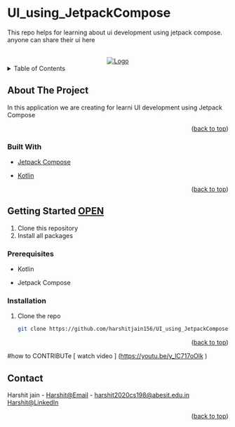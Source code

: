 # UI_using_JetpackCompose
This repo helps for learning about ui development using jetpack compose. anyone can share their ui here

<div id="top"></div>




<!-- PROJECT LOGO -->
<br />
<div align="center">
  <a href="https://miro.medium.com/max/1400/1*2v6zotc8p-bt9oX2mI0vkQ.png">
    <img src="https://miro.medium.com/max/1400/1*2v6zotc8p-bt9oX2mI0vkQ.png" alt="Logo">
  </a>
  </div>

 



<!-- TABLE OF CONTENTS -->
<details>
  <summary>Table of Contents</summary>
  <ol>
    <li>
      <a href="#about-the-project">About The Project</a>
      <ul>
        <li><a href="#built-with">Built With</a></li>
      </ul>
    </li>
    <li>
      <a href="#getting-started">Getting Started</a>
      <ul>
        <li><a href="#prerequisites">Prerequisites</a></li>
        <li><a href="#installation">Installation</a></li>
      </ul>
    </li>
  </ol>
</details>



<!-- ABOUT THE PROJECT -->
## About The Project

In this application we are creating for learni UI development using Jetpack Compose 




<p align="right">(<a href="#top">back to top</a>)</p>



### Built With

* [Jetpack Compose](https://developer.android.com/jetpack/compose/documentation)

* [Kotlin](https://kotlinlang.org/docs/getting-started.html)


<p align="right">(<a href="#top">back to top</a>)</p>



<!-- GETTING STARTED -->
## Getting Started [OPEN](https://github.com/harshitjain156/UI_using_JetpackCompose)
1. Clone this repository
2. Install all packages

### Prerequisites

* Kotlin

* Jetpack Compose


### Installation

1. Clone the repo
   ```sh
   git clone https://github.com/harshitjain156/UI_using_JetpackCompose
   ```


<p align="right">(<a href="#top">back to top</a>)</p>


#how to CONTRIBUTe
[ watch video ]
(https://youtu.be/y_lC717oOlk )




<!-- CONTACT -->
## Contact


Harshit jain - [Harshit@Email](harshit2020cs198@abesit.edu.in) - harshit2020cs198@abesit.edu.in<br>
                [Harshit@LinkedIn](https://www.linkedin.com/in/harshitjain-work/)



<p align="right">(<a href="#top">back to top</a>)</p>




